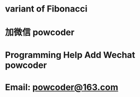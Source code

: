 # variant of Fibonacci
# 加微信 powcoder

# Programming Help Add Wechat powcoder

# Email: powcoder@163.com

